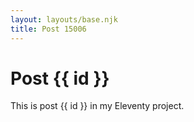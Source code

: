 ```yaml
---
layout: layouts/base.njk
title: Post 15006
---
```


# Post {{ id }}

This is post {{ id }} in my Eleventy project.
